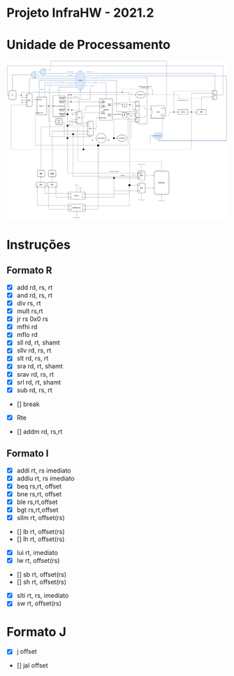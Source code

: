 # Projeto InfraHW - 2021.2

# Unidade de Processamento
<div>
    <img src="Projeto\Unidade de Processamento\Unidade de Processamento.png"/>
</div>

# Instruções 
## Formato R
- [x] add rd, rs, rt 
- [x] and rd, rs, rt 
- [x] div rs, rt 
- [x] mult rs,rt 
- [x] jr rs 0x0 rs 
- [x] mfhi rd
- [x] mflo rd
- [x] sll rd, rt, shamt 
- [x] sllv rd, rs, rt 
- [x] slt rd, rs, rt 
- [x] sra rd, rt, shamt 
- [x] srav rd, rs, rt
- [x] srl rd, rt, shamt 
- [x] sub rd, rs, rt
- [] break
- [x] Rte 
- [] addm rd, rs,rt

## Formato I
- [x] addi rt, rs imediato
- [x] addiu rt, rs imediato
- [x] beq rs,rt, offset
- [x] bne rs,rt, offset
- [x] ble rs,rt,offset
- [x] bgt rs,rt,offset
- [x] sllm rt, offset(rs)
- [] lb rt, offset(rs)  
- [] lh rt, offset(rs) 
- [x] lui rt, imediato  
- [x] lw rt, offset(rs) 
- [] sb rt, offset(rs)
- [] sh rt, offset(rs) 
- [x] slti rt, rs, imediato
- [x] sw rt, offset(rs) 

# Formato J
- [x] j offset
- [] jal offset